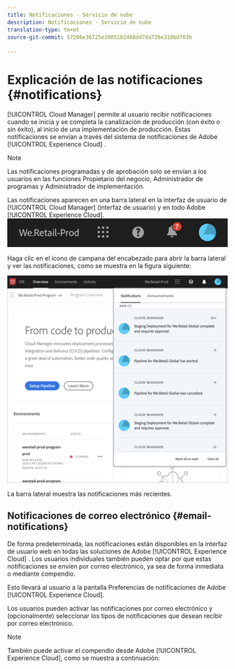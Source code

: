 ```yaml
---
title: Notificaciones - Servicio de nube
description: Notificaciones - Servicio de nube
translation-type: tm+mt
source-git-commit: 57206e36725e28051b2468d47da726e318bd763b

---
```



# Explicación de las notificaciones {#notifications}

[!UICONTROL Cloud Manager] permite al usuario recibir notificaciones cuando se inicia y se completa la canalización de producción (con éxito o sin éxito), al inicio de una implementación de producción. Estas notificaciones se envían a través del sistema de notificaciones de Adobe [!UICONTROL Experience Cloud] .

>[!NOTE]
>
>Las notificaciones programadas y de aprobación solo se envían a los usuarios en las funciones Propietario del negocio, Administrador de programas y Administrador de implementación.

Las notificaciones aparecen en una barra lateral en la interfaz de usuario de [!UICONTROL Cloud Manager] (interfaz de usuario) y en todo Adobe [!UICONTROL Experience Cloud].
![](assets/notify-1.png)

Haga clic en el icono de campana del encabezado para abrir la barra lateral y ver las notificaciones, como se muestra en la figura siguiente:

![](assets/notify-2.png)

La barra lateral muestra las notificaciones más recientes.


## Notificaciones de correo electrónico {#email-notifications}

De forma predeterminada, las notificaciones están disponibles en la interfaz de usuario web en todas las soluciones de Adobe [!UICONTROL Experience Cloud] . Los usuarios individuales también pueden optar por que estas notificaciones se envíen por correo electrónico, ya sea de forma inmediata o mediante compendio.


Esto llevará al usuario a la pantalla Preferencias de notificaciones de Adobe [!UICONTROL Experience Cloud].

Los usuarios pueden activar las notificaciones por correo electrónico y (opcionalmente) seleccionar los tipos de notificaciones que desean recibir por correo electrónico.

>[!NOTE]
>
>También puede activar el compendio desde Adobe [!UICONTROL Experience Cloud], como se muestra a continuación:
